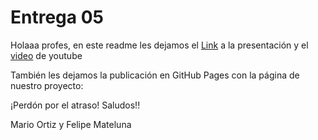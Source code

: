 # Entrega 05

Holaaa profes, en este readme les dejamos el [Link]() a la presentación y el [video]() de youtube

También les dejamos la publicación en GitHub Pages con la página de nuestro proyecto: 

¡Perdón por el atraso!
Saludos!!

Mario Ortiz y Felipe Mateluna
